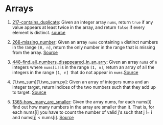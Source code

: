 # Arrays 

1.  [217-contains_duplicate](217-contains_duplicate.py): Given an integer array `nums`, return `true` if any value appears at least twice in the array, and return `false` if every element is distinct. [source](https://leetcode.com/problems/contains-duplicate/)

2. [268-missing_number](268-missing_number.py): Given an array `nums` containing `n` distinct numbers in the range `[0, n]`, return the only number in the range that is missing from the array. [Source](https://leetcode.com/problems/missing-number/description/)

3. [448-find_all_numbers_disappeared_in_an_arry](find_all_numbers_disappeared_in_an_arry.py): Given an array `nums` of `n` integers where `nums[i]` is in the range `[1, n]`, return an array of all the integers in the range `[1, n] `that do not appear in `nums`.[Source](https://leetcode.com/problems/find-all-numbers-disappeared-in-an-array/description/)

4. [1.two_sum][1.two_sum.py]: Given an array of integers nums and an integer target, return indices of the two numbers such that they add up to target. [Source](https://leetcode.com/problems/two-sum/description/)

5. [1365-how_many_are_smaller](1365-how_many_are_smaller.py): Given the array nums, for each nums[i] find out how many numbers in the array are smaller than it. That is, for each nums[i] you have to count the number of valid j's such that j != i and nums[j] < nums[i]. [Source](https://leetcode.com/problems/how-many-numbers-are-smaller-than-the-current-number/description/)

